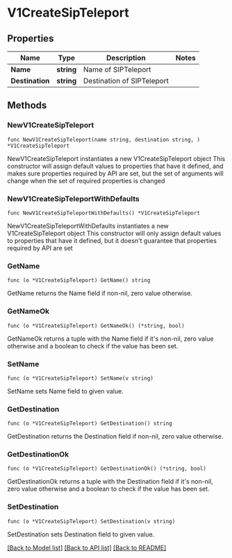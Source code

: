 # V1CreateSipTeleport

## Properties

Name | Type | Description | Notes
------------ | ------------- | ------------- | -------------
**Name** | **string** | Name of SIPTeleport | 
**Destination** | **string** | Destination of SIPTeleport | 

## Methods

### NewV1CreateSipTeleport

`func NewV1CreateSipTeleport(name string, destination string, ) *V1CreateSipTeleport`

NewV1CreateSipTeleport instantiates a new V1CreateSipTeleport object
This constructor will assign default values to properties that have it defined,
and makes sure properties required by API are set, but the set of arguments
will change when the set of required properties is changed

### NewV1CreateSipTeleportWithDefaults

`func NewV1CreateSipTeleportWithDefaults() *V1CreateSipTeleport`

NewV1CreateSipTeleportWithDefaults instantiates a new V1CreateSipTeleport object
This constructor will only assign default values to properties that have it defined,
but it doesn't guarantee that properties required by API are set

### GetName

`func (o *V1CreateSipTeleport) GetName() string`

GetName returns the Name field if non-nil, zero value otherwise.

### GetNameOk

`func (o *V1CreateSipTeleport) GetNameOk() (*string, bool)`

GetNameOk returns a tuple with the Name field if it's non-nil, zero value otherwise
and a boolean to check if the value has been set.

### SetName

`func (o *V1CreateSipTeleport) SetName(v string)`

SetName sets Name field to given value.


### GetDestination

`func (o *V1CreateSipTeleport) GetDestination() string`

GetDestination returns the Destination field if non-nil, zero value otherwise.

### GetDestinationOk

`func (o *V1CreateSipTeleport) GetDestinationOk() (*string, bool)`

GetDestinationOk returns a tuple with the Destination field if it's non-nil, zero value otherwise
and a boolean to check if the value has been set.

### SetDestination

`func (o *V1CreateSipTeleport) SetDestination(v string)`

SetDestination sets Destination field to given value.



[[Back to Model list]](../README.md#documentation-for-models) [[Back to API list]](../README.md#documentation-for-api-endpoints) [[Back to README]](../README.md)


